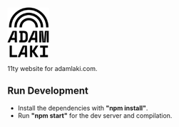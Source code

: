 <p>
  <a href="https://adamlaki.com/">
    <br/>
    <img src="./.github/adam-laki-logo.svg" alt="Adam Laki" width="93" height="112">
    <br/>
  </a>
</p>

11ty website for adamlaki.com.

## Run Development

- Install the dependencies with **"npm install"**.
- Run **"npm start"** for the dev server and compilation.
